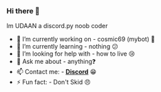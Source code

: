 ### Hi there 👋

Im UDAAN a discord.py noob coder


- 🔭 I’m currently working on - cosmic69 (mybot) 🤖
- 🌱 I’m currently learning - nothing 😕
- 🤔 I’m looking for help with - how to live 😢
- 💬 Ask me about - anything❓
- 📫 Contact me: - [**Discord**](https://discord.gg/8QsHCegvK2) 😁
- ⚡ Fun fact: - Don't Skid 😠
